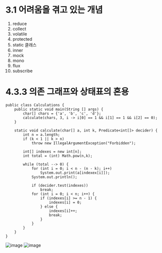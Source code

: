 # 3.1 어려움을 겪고 있는 개념
1. reduce
2. collect
3. volatile
4. protected
5. static 클래스
6. inner
7. mock
8. mono
9. flux
10. subscribe

# 4.3.3 의존 그래프와 상태표의 혼용
```
public class Calculations {
    public static void main(String [] args) {
        char[] chars = {'a', 'b', 'c', 'd'};
        calculate(chars, 3, i -> i[0] == 1 && i[1] == 1 && i[2] == 0);
    }
    
    static void calculate(char[] a, int k, Predicate<int[]> decider) {
        int n = a.length;
        if (k < 1 || k > n)
            throw new IllegalArgumentException("Forbidden");
            
        int[] indexes = new int[n];
        int total = (int) Math.pow(n,k);
        
        while (total --> 0) {
            for (int i = 0; i < n - (n - k); i++)
                System.out.print(a[indexex[i]]);
            System.out.println();
            
            if (decider.test(indexes))
                break;
            for (int i = 0; i < n; i++) {
                if (indexes[i] >= n - 1) {
                    indexes[i] = 0;
                } else {
                    indexes[i]++;
                    break;
                }
            }
        }
    }
}
```

![image](https://user-images.githubusercontent.com/31182783/190836287-1be050ce-c69f-455a-92b2-845e2f5d7855.png)
![image](https://user-images.githubusercontent.com/31182783/190836296-32bdbd78-bdbc-4600-87f1-90ec527f22e0.png)
